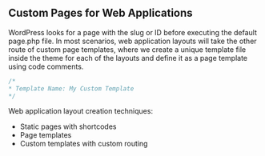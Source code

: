 ## Custom Pages for Web Applications

WordPress looks for a page with the slug
or ID before executing the default page.php file. In most scenarios, web application
layouts will take the other route of custom page templates, where we create a unique
template file inside the theme for each of the layouts and define it as a page template
using code comments.
```php
/*
* Template Name: My Custom Template
*/
```

Web application layout creation techniques:
- Static pages with shortcodes
- Page templates
- Custom templates with custom routing


